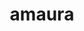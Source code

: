 ---
id: 698
title: amaura
types: [rock,ice]
image: https://raw.githubusercontent.com/PokeAPI/sprites/master/sprites/pokemon/698.png
---